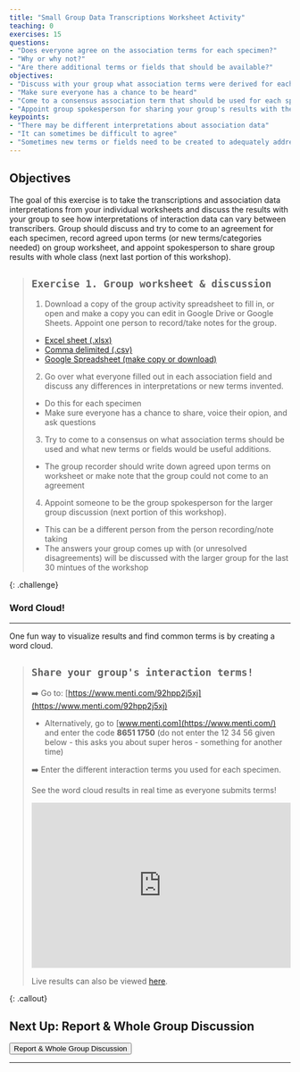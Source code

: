 ```yaml
---
title: "Small Group Data Transcriptions Worksheet Activity"
teaching: 0
exercises: 15
questions:
- "Does everyone agree on the association terms for each specimen?"
- "Why or why not?"
- "Are there additional terms or fields that should be available?"
objectives:
- "Discuss with your group what association terms were derived for each specimen"
- "Make sure everyone has a chance to be heard"
- "Come to a consensus association term that should be used for each specimen"
- "Appoint group spokesperson for sharing your group's results with the larger workshop group"
keypoints:
- "There may be different interpretations about association data"
- "It can sometimes be difficult to agree"
- "Sometimes new terms or fields need to be created to adequately address the data available"
---
```


## Objectives

The goal of this exercise is to take the transcriptions and association data interpretations from your individual worksheets and discuss the results with your group to see how interpretations of interaction data can vary between transcribers. Group should discuss and try to come to an agreement for each specimen, record agreed upon terms (or new terms/categories needed) on group worksheet, and appoint spokesperson to share group results with whole class (next last portion of this workshop).

> ## `Exercise 1. Group worksheet & discussion` 
>
> 1. Download a copy of the group activity spreadsheet to fill in, or open and make a copy you can edit in Google Drive or Google Sheets. Appoint one person to record/take notes for the group.
> * [Excel sheet (.xlsx)](../files/2-%20Group%20Transcription%20Interactions%20Worksheet.xlsx)
>  * [Comma delimited (.csv)](../files/2-%20Group%20Transcription%20Interactions%20Worksheet%20-%20Sheet1.csv)
>  * [Google Spreadsheet (make copy or download)](https://bit.ly/ECMworksheet2)
> 
> 2. Go over what everyone filled out in each association field and discuss any differences in interpretations or new terms invented. 
> * Do this for each specimen
> * Make sure everyone has a chance to share, voice their opion, and ask questions
> 
> 3. Try to come to a consensus on what association terms should be used and what new terms or fields would be useful additions. 
> * The group recorder should write down agreed upon terms on worksheet or make note that the group could not come to an agreement
> 
> 4. Appoint someone to be the group spokesperson for the larger group discussion (next portion of this workshop).
> * This can be a different person from the person recording/note taking
> * The answers your group comes up with (or unresolved disagreements) will be discussed with the larger group for the last 30 mintues of the workshop
> 
{: .challenge}


### Word Cloud!
---------------------------------
One fun way to visualize results and find common terms is by creating a word cloud.

> ## `Share your group's interaction terms!`
> ➡️ Go to: [https://www.menti.com/92hpp2j5xj](https://www.menti.com/92hpp2j5xj)
>   * Alternatively, go to [www.menti.com](https://www.menti.com/) and enter the code **8651 1750** (do not enter the 12 34 56 given below - this asks you about super heros - something for another time)
>   
> ➡️ Enter the different interaction terms you used for each specimen. 
>
> See the word cloud results in real time as everyone submits terms! 
> 
> <div style='position: relative; padding-bottom: 56.25%; padding-top: 35px; height: 0; overflow: hidden;'><iframe sandbox='allow-scripts allow-same-origin' allowfullscreen='true' allowtransparency='true' frameborder='0' height='315' src='https://www.mentimeter.com/app/presentation/5b6dc464e65d5ec0c6105c7f3c8d3a57/embed' style='position: absolute; top: 0; left: 0; width: 100%; height: 100%;' width='420'></iframe></div>
> 
> Live results can also be viewed [here](https://www.mentimeter.com/app/presentation/5b6dc464e65d5ec0c6105c7f3c8d3a57).
> 
{: .callout}


## Next Up: Report & Whole Group Discussion

<p class="text-center">
  <a href="https://www.globalbioticinteractions.org/ecm-workshop/05-report-n-discuss/index.html">
    <button type="button" class="btn btn-info"> Report & Whole Group Discussion </button>
  </a>
</p>
<hr/>
